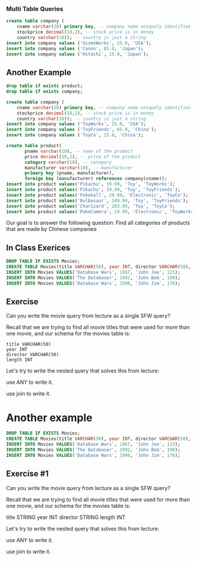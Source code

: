 ### Multi Table Queries

```sql
create table company (
    cname varchar(20) primary key, -- company name uniquely identifies the company.
    stockprice decimal(10,2), -- stock price is in money 
    country varchar(10)); -- country is just a string
insert into company values ('GizmoWorks', 25.0, 'USA');
insert into company values ('Canon', 65.0, 'Japan');
insert into company values ('Hitachi', 15.0, 'Japan');
```

## Another Example
```sql
drop table if exists product; 
drop table if exists company;

create table company (
    cname varchar(20) primary key, -- company name uniquely identifies the company.
    stockprice decimal(10,2), -- stock price is in money 
    country varchar(10)); -- country is just a string
insert into company values ('ToyWorks', 25.0, 'USA');
insert into company values ('ToyFriends', 65.0, 'China');
insert into company values ('ToyCo', 15.0, 'China');

create table product(
       pname varchar(10), -- name of the product
       price decimal(10,2), -- price of the product
       category varchar(10), -- category
       manufacturer varchar(10), -- manufacturer
       primary key (pname, manufacturer),
       foreign key (manufacturer) references company(cname));
insert into product values('Pikachu', 19.99, 'Toy', 'ToyWorks');
insert into product values('Pikachu', 19.99, 'Toy', 'ToyFriends');
insert into product values('Pokeball', 29.99, 'Electronic', 'ToyCo');
insert into product values('Bulbasaur', 149.99, 'Toy', 'ToyFriends');
insert into product values('Charizard', 203.99, 'Toy', 'ToyCo');
insert into product values('PokeCamera', 19.99, 'Electronic', 'ToyWorks');
```

Our goal is to answer the following question:
Find all categories of products that are made by Chinese companies

## In Class Exerices


```sql
DROP TABLE IF EXISTS Movies;
CREATE TABLE Movies(title VARCHAR(50), year INT, director VARCHAR(50), length INT);
INSERT INTO Movies VALUES('Database Wars', 1967, 'John Joe', 123);
INSERT INTO Movies VALUES('The Databaser', 1992, 'John Bob', 190);
INSERT INTO Movies VALUES('Database Wars', 1998, 'John Jim', 176);
```

## Exercise
Can you write the movie query from lecture as a single SFW query?

Recall that we are trying to find all movie titles that were used for more than one movie, and our schema for the movies table is:
```
title VARCHAR(50)
year INT
director VARCHAR(50)
length INT
```
Let's try to write the nested query that solves this from lecture:

use ANY to write it.


use join to write it.



# Another example

```sql
DROP TABLE IF EXISTS Movies;
CREATE TABLE Movies(title VARCHAR(50), year INT, director VARCHAR(50), length INT);
INSERT INTO Movies VALUES('Database Wars', 1967, 'John Joe', 123);
INSERT INTO Movies VALUES('The Databaser', 1992, 'John Bob', 190);
INSERT INTO Movies VALUES('Database Wars', 1998, 'John Jim', 176);
```

## Exercise #1
Can you write the movie query from lecture as a single SFW query?

Recall that we are trying to find all movie titles that were used for more than one movie, and our schema for the movies table is:

title STRING
year INT
director STRING
length INT

Let's try to write the nested query that solves this from lecture:

use ANY to write it.


use join to write it.

